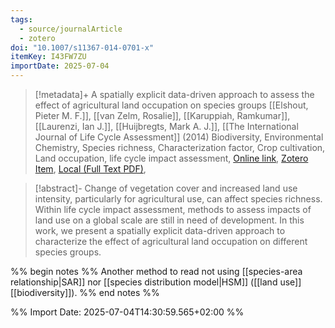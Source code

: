 ```yaml
---
tags:
  - source/journalArticle
  - zotero
doi: "10.1007/s11367-014-0701-x"
itemKey: I43FW7ZU
importDate: 2025-07-04
---
```

>[!metadata]+
> A spatially explicit data-driven approach to assess the effect of agricultural land occupation on species groups
> [[Elshout, Pieter M. F.]], [[van Zelm, Rosalie]], [[Karuppiah, Ramkumar]], [[Laurenzi, Ian J.]], [[Huijbregts, Mark A. J.]], 
> [[The International Journal of Life Cycle Assessment]] (2014)
> Biodiversity, Environmental Chemistry, Species richness, Characterization factor, Crop cultivation, Land occupation, life cycle impact assessment, 
> [Online link](https://doi.org/10.1007/s11367-014-0701-x), [Zotero Item](zotero://select/library/items/I43FW7ZU), [Local (Full Text PDF)](file://C:/Users/aburg/Documents/references/zotero/storage/EZWN59FU/Elshout2014_spatiallyexplicit.pdf), 

>[!abstract]-
>Change of vegetation cover and increased land use intensity, particularly for agricultural use, can affect species richness. Within life cycle impact assessment, methods to assess impacts of land use on a global scale are still in need of development. In this work, we present a spatially explicit data-driven approach to characterize the effect of agricultural land occupation on different species groups.

%% begin notes %%
Another method to read not using [[species-area relationship|SAR]] nor [[species distribution model|HSM]] ([[land use]] [[biodiversity]]).
%% end notes %%

%% Import Date: 2025-07-04T14:30:59.565+02:00 %%
